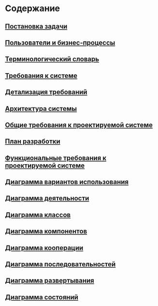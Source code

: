 ﻿# Содержание  
## [Постановка задачи](/ПостановкаЗадачи.md)   
## [Пользователи и бизнес-процессы](/ПользователиБизнесПроцессы.md)  
## [Терминологический словарь](/ТерминологическийСловарь.md)  
## [Требования к системе](/ТребованияПрограмме.md)   
## [Детализация требований](/ДетализацияТребований.md) 
## [Архитектура системы](АрхитектураСистемы.md) 
## [Общие требования к проектируемой системе](ОбщиеТребованияКПроектируемойСистеме.md) 
## [План разработки](ПланРазработки.md) 
## [Функциональные требования к проектируемой системе](/ФункциональныеТребованияКПроектируемойСистеме.md)
## [Диаграмма вариантов использования](/Диаграммы/Диаграммавариантовиспользования.png) 
## [Диаграмма деятельности](/Диаграммы/Диаграммадеятельности.png) 
## [Диаграмма классов](/Диаграммы/Диаграммаклассов.png)
## [Диаграмма компонентов](/Диаграммы/Диаграммакомпонентов.png)
## [Диаграмма кооперации](/Диаграммы/Диаграммакооперации.png) 
## [Диаграмма последовательностей](/Диаграммы/Диаграммапоследовательностей.png)
## [Диаграмма развертывания](/Диаграммы/Диаграммаразвертывания.png)
## [Диаграмма состояний](/Диаграммы/Диаграммасостояний.png)